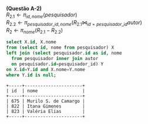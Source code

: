 **(Questão A-2)**  
${R_{2.1}} \leftarrow {\pi _{id,nome}}\left( {pesquisador} \right)$  
${R_{2.2}} \leftarrow {\pi _{pesquisador\_id,nome}}\left( {{R_{2.1}}{ \bowtie _{id = pesquisador\_id}}autor} \right)$  
${R_2} \leftarrow {\pi _{nome}}\left( {{R_{2.1}} - {R_{2.2}}} \right)$

```sql
select X.id, X.nome
from (select id, nome from pesquisador) X
left join (select pesquisador.id as id, nome
  from pesquisador inner join autor
  on pesquisador.id=pesquisador_id) Y
on X.id=Y.id and X.nome=Y.nome
where Y.id is null;
```
```
+-----+----------------------+
| id  | nome                 |
+-----+----------------------+
| 675 | Murilo S. de Camargo |
| 822 | Itana Gimenes        |
| 823 | Valéria Elias        |
+-----+----------------------+
```
